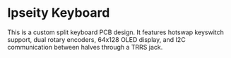 # Ipseity Keyboard

This is a custom split keyboard PCB design. It features hotswap keyswitch support, dual rotary encoders, 64x128 OLED display, and I2C communication between halves through a TRRS jack. 
